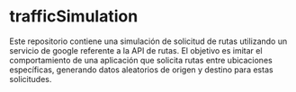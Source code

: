 # trafficSimulation
Este repositorio contiene una simulación de solicitud de rutas utilizando un servicio de google referente a la API de rutas. El objetivo es imitar el comportamiento de una aplicación que solicita rutas entre ubicaciones específicas, generando datos aleatorios de origen y destino para estas solicitudes.
